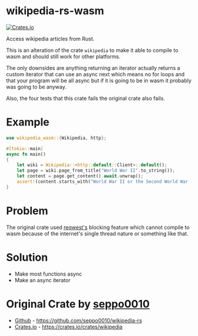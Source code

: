 
# wikipedia-rs-wasm

[![Crates.io](https://img.shields.io/crates/v/wikipedia-wasm.svg)](https://crates.io/crates/wikipedia-wasm "Package's crates.io page")

Access wikipedia articles from Rust.

This is an alteration of the crate `wikipedia` to make it able to compile to 
wasm and should still work for other platforms. 

The only downsides are anything returning an iterator actually returns
a custom iterator that can use an async next which means no for loops and 
that your program will be all async but if it is going to be in wasm it probably
was going to be anyway.

Also, the four tests that this crate fails the original crate also fails.

# Example

```rust
use wikipedia_wasm::{Wikipedia, http};

#[tokio::main]
async fn main()
{
    let wiki = Wikipedia::<http::default::Client>::default();
    let page = wiki.page_from_title("World War II".to_string());
    let content = page.get_content().await.unwrap();
    assert!(content.starts_with("World War II or the Second World War (1 September 1939 – 2 September 1945)"));
}
```

# Problem

The original crate used [reqwest's](https://crates.io/crates/reqwest) blocking feature
which cannot compile to wasm because of the internet's single thread nature or something
like that.

# Solution

- Make most functions async
- Make an async iterator

# Original Crate by [seppo0010](https://github.com/seppo0010)
- [Github](https://github.com/seppo0010/wikipedia-rs/) - https://github.com/seppo0010/wikipedia-rs
- [Crates.io](https://crates.io/crates/wikipedia) - https://crates.io/crates/wikipedia
